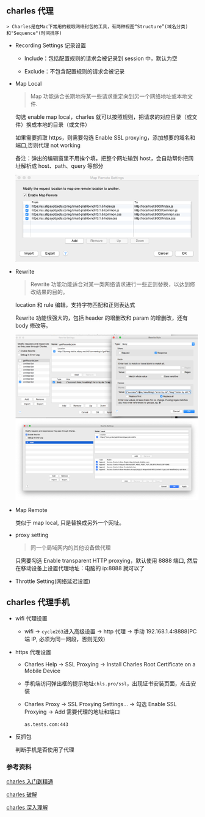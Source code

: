 ## charles 代理

    > Charles是在Mac下常用的截取网络封包的工具，有两种视图“Structure”(域名分类)和"Sequence"(时间排序)

- Recording Settings 记录设置

  - Include：包括配置规则的请求会被记录到 session 中，默认为空

  - Exclude：不包含配置规则的请求会被记录

- Map Local

  > Map 功能适合长期地将某一些请求重定向到另一个网络地址或本地文件.

  勾选 enable map local，charles 就可以按照规则，把请求的对应目录（或文件）换成本地的目录（或文件）

  如果需要抓取 https，则需要勾选 Enable SSL proxying，添加想要的域名和端口,否则代理 not working

  备注：弹出的编辑窗里不用挨个填，把整个网址输到 host，会自动帮你把网址解析成 host、path、query 等部分

  ![map setting](./images/mapLocal.png)

- Rewrite

  > Rewrite 功能功能适合对某一类网络请求进行一些正则替换，以达到修改结果的目的。

  location 和 rule 编辑，支持字符匹配和正则表达式

  Rewrite 功能很强大的，包括 header 的增删改和 param 的增删改，还有 body 修改等。

  ![rewrite](./images/rewrite.png)
  ![rewrite1](./images/rewrite1.png)

- Map Remote

  类似于 map local, 只是替换成另外一个网址。

- proxy setting

  > 同一个局域网内的其他设备做代理

  只需要勾选 Enable transparent HTTP proxying，默认使用 8888 端口, 然后在移动设备上设置代理地址：电脑的 ip:8888 就可以了

* Throttle Setting(网络延迟设置)

## charles 代理手机

- wifi 代理设置

  - wifi -> `cycle263`进入高级设置 -> http 代理 -> 手动 192.168.1.4:8888(PC 端 IP, 必须为同一网段，否则无效)

- https 代理设置

  - Charles Help -> SSL Proxying -> Install Charles Root Certificate on a Mobile Device

  - 手机端访问弹出框的提示地址`chls.pro/ssl`，出现证书安装页面，点击安装

  - Charles Proxy -> SSL Proxying Settings... -> 勾选 Enable SSL Proxying -> Add 需要代理的地址和端口

    `as.tests.com:443`

- 反抓包

  判断手机是否使用了代理

### 参考资料

[charles 入门到精通](http://blog.devtang.com/2015/11/14/charles-introduction/)

[charles 破解](https://www.cnblogs.com/rrl92/p/7928770.html)

[charles 深入理解](https://juejin.im/post/5a1033d2f265da431f4aa81f)
